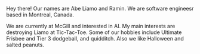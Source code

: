 Hey there! Our names are Abe Liamo and Ramin. We are software engineesr based in Montreal, Canada.

We are currently at McGill and interested in AI.
My main interests are destroying Liamo at Tic-Tac-Toe.
Some of our hobbies include Ultimate Frisbee and Tier 3 dodgeball, and quidditch. Also we like Halloween and salted peanuts.